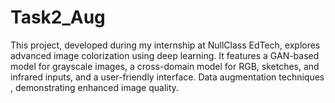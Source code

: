 # Task2_Aug
This project, developed during my internship at NullClass EdTech, explores advanced image colorization using deep learning. It features a GAN-based model for grayscale images, a cross-domain model for RGB, sketches, and infrared inputs, and a user-friendly interface. Data augmentation techniques , demonstrating enhanced image quality.
